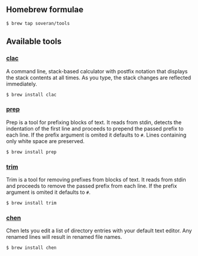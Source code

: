 Homebrew formulae
-----------------

```shell
$ brew tap soveran/tools
```

Available tools
---------------

### [clac](https://github.com/soveran/clac)

A command line, stack-based calculator with postfix notation that
displays the stack contents at all times. As you type, the stack
changes are reflected immediately.

```shell
$ brew install clac
```

### [prep](https://github.com/soveran/prep)

Prep is a tool for prefixing blocks of text. It reads from stdin,
detects the indentation of the first line and proceeds to prepend
the passed prefix to each line. If the prefix argument is omited
it defaults to `#`. Lines containing only white space are preserved.

```shell
$ brew install prep
```

### [trim](https://github.com/soveran/trim)

Trim is a tool for removing prefixes from blocks of text. It reads
from stdin and proceeds to remove the passed prefix from each line.
If the prefix argument is omited it defaults to `#`.

```shell
$ brew install trim
```

### [chen](https://github.com/soveran/chen)

Chen lets you edit a list of directory entries with your default
text editor. Any renamed lines will result in renamed file names.

```shell
$ brew install chen
```

